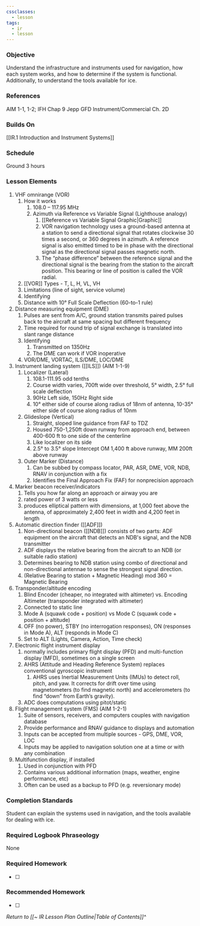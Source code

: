 ```yaml
---
cssclasses:
  - lesson
tags:
  - ir
  - lesson
---
```

### Objective
Understand the infrastructure and instruments used for navigation, how each system works, and how to determine if the system is functional. Additionally, to understand the tools available for ice.

### References
AIM 1-1, 1-2; IFH Chap 9 
Jepp GFD Instrument/Commercial Ch. 2D

### Builds On
[[IR.1 Introduction and Instrument Systems]]

### Schedule
Ground 3 hours

### Lesson Elements
1. VHF omnirange (VOR)
	1. How it works
		1. 108.0 – 117.95 MHz
		2. Azimuth via Reference vs Variable Signal (Lighthouse analogy)
			1. [[Reference vs Variable Signal Graphic|Graphic]]
			2. VOR navigation technology uses a ground-based antenna at a station to send a directional signal that rotates clockwise 30 times a second, or 360 degrees in azimuth. A reference signal is also emitted timed to be in phase with the directional signal as the directional signal passes magnetic north. 
			3. The “phase difference” between the reference signal and the directional signal is the bearing from the station to the aircraft position. This bearing or line of position is called the VOR radial.
	3. [[VOR]] Types - T, L, H, VL, VH
	4. Limitations (line of sight, service volume)
	5. Identifying
	6. Distance with 10° Full Scale Deflection (60-to-1 rule)
2. Distance measuring equipment (DME)
	1. Pulses are sent from A/C, ground station transmits paired pulses back to the aircraft at same spacing but different frequency
	2. Time required for round trip of signal exchange is translated into slant range distance
	3. Identifying
		1. Transmitted on 1350Hz
		2. The DME can work if VOR inoperative
	4. VOR/DME, VORTAC, ILS/DME, LOC/DME
3. Instrument landing system ([[ILS]]) (AIM 1-1-9)
	1. Localizer  (Lateral)
		1. 108.1-111.95 odd tenths
		2. Course width varies, 700ft wide over threshold, 5° width, 2.5° full scale deflection
		3. 90Hz Left side, 150Hz Right side
		4. 10° either side of course along radius of 18nm of antenna, 10-35° either side of course along radius of 10nm
	2. Glideslope  (Vertical)
		1. Straight, sloped line guidance from FAF to TDZ
		2. Housed 750-1,250ft down runway from approach end, between 400-600 ft to one side of the centerline
		3. Like localizer on its side
		4. 2.5° to 3.5° slope Intercept OM 1,400 ft above runway, MM 200ft above runway
	3. Outer Marker (Distance)
		1. Can be subbed by compass locator, PAR, ASR, DME, VOR, NDB, RNAV in conjunction with a fix
		2. Identifies the Final Approach Fix (FAF) for nonprecision approach
4. Marker beacon receiver/indicators
	1. Tells you how far along an approach or airway you are
	2. rated power of 3 watts or less 
	3. produces elliptical pattern with dimensions, at 1,000 feet above the antenna, of approximately 2,400 feet in width and 4,200 feet in length
5. Automatic direction finder ([[ADF]])
	1. Non-directional beacon ([[NDB]]) consists of two parts: ADF equipment on the aircraft that detects an NDB's signal, and the NDB transmitter
	2. ADF displays the relative bearing from the aircraft to an NDB (or suitable radio station)
	3. Determines bearing to NDB station using combo of directional and non-directional antennae to sense the strongest signal direction.
	4. (Relative Bearing to station + Magnetic Heading) mod 360 = Magnetic Bearing
6. Transponder/altitude encoding
	1. Blind Encoder (cheaper, no integrated with altimeter) vs. Encoding Altimeter (transponder integrated with altimeter)
	2. Connected to static line
	3. Mode A (squawk code + position) vs Mode C (squawk code + position + altitude)
	4. OFF (no power), STBY (no interrogation responses), ON (responses in Mode A), ALT (responds in Mode C)
	5. Set to ALT (Lights, Camera, Action, Time check)
7. Electronic flight instrument display
	1. normally includes primary flight display (PFD) and multi-function display (MFD), sometimes on a single screen
	2. AHRS (Attitude and Heading Reference System) replaces conventional gyroscopic instrument
		1. AHRS uses Inertial Measurement Units (IMUs) to detect roll, pitch, and yaw. It corrects for drift over time using magnetometers (to find magnetic north) and accelerometers (to find “down” from Earth’s gravity).
	3. ADC does computations using pitot/static
8. Flight management system (FMS) (AIM 1-2-1)
	1. Suite of sensors, receivers, and computers couples with navigation database
	2. Provide performance and RNAV guidance to displays and automation
	3. Inputs can be accepted from multiple sources - GPS, DME, VOR, LOC
	4. Inputs may be applied to navigation solution one at a time or with any combination
9. Multifunction display, if installed
	1. Used in conjunction with PFD
	2. Contains various additional information (maps, weather, engine performance, etc)
	3. Often can be used as a backup to PFD (e.g. reversionary mode)


### Completion Standards
Student can explain the systems used in navigation, and the tools available for dealing with ice. 

### Required Logbook Phraseology
None

### Required Homework
- [ ] 

### Recommended Homework
- [ ] 

*Return to [[~ IR Lesson Plan Outline|Table of Contents]]^*